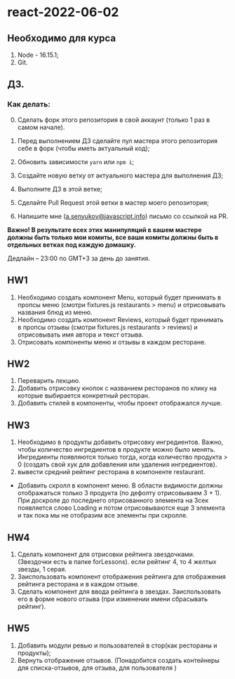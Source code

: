 # react-2022-06-02

## Необходимо для курса

1. Node - 16.15.1;
2. Git.

## ДЗ.

### Как делать:

0. Сделать форк этого репозитория в свой аккаунт (только 1 раз в самом начале).

1. Перед выполнением ДЗ сделайте пул мастера этого репозитория себе в форк (чтобы иметь актуальный код);
2. Обновить зависимости `yarn` или `npm i`;
3. Создайте новую ветку от актуального мастера для выполнения ДЗ;
4. Выполните ДЗ в этой ветке;
5. Сделайте Pull Request этой ветки в мастер моего репозитория;
6. Напишите мне (a.senyukov@javascript.info) письмо со ссылкой на PR.

**Важно! В результате всех этих манипуляций в вашем мастере должны быть только мои комиты, все ваши комиты должны быть в отдельных ветках под каждую домашку.**

Дедлайн – 23:00 по GMT+3 за день до занятия.

## HW1

1. Необходимо создать компонент Menu, который будет принимать в пропсы меню (смотри fixtures.js restaurants > menu) и отрисовывать названия блюд из меню.
2. Необходимо создать компонент Reviews, который будет принимать в пропсы отзывы (смотри fixtures.js restaurants > reviews) и отрисовывать имя автора и текст отзыва.
3. Отрисовать компоненты меню и отзывы в каждом ресторане.

## HW2

1. Переварить лекцию.
2. Добавить отрисовку кнопок с названием ресторанов по клику на которые выбирается конкретный ресторан.
3. Добавить стилей в компоненты, чтобы проект отображался лучше.

## HW3

1. Необходимо в продукты добавить отрисовку ингредиентов. Важно, чтобы количество ингредиентов в продукте можно было менять. Ингредиенты появляются только тогда, когда количество продукта > 0 (создать свой хук для добавления или удаления ингредиентов).
2. вывести средний рейтинг ресторана в компоненте restaurant.

- Добавить скролл в компонент меню. В области видимости должны отображаться только 3 продукта (по дефолту отрисовываем 3 + 1). При доскроле до последнего отрисованного элемента на 3сек появляется слово Loading и потом отрисовываются еще 3 элемента и так пока мы не отобразим все элементы при скролле.

## HW4

1. Сделать компонент для отрисовки рейтинга звездочками. (Звездочки есть в папке forLessons). если рейтинг 4, то 4 желтых звезды, 1 серая.
2. Заиспользовать компонент отображения рейтинга для отображения рейтинга ресторана и в каждом отзыве.
3. Сделать компонент для ввода рейтинга в звездах. Заиспользовать его в форме нового отзыва (при изменении имени сбрасывать рейтинг).

## HW5

1. Добавить модули ревью и пользователей в стор(как рестораны и продукты);
2. Вернуть отображение отзывов. (Понадобится создать контейнеры для списка-отзывов, для отзыва, для пользователя )
